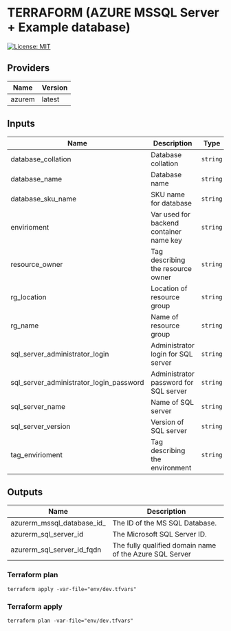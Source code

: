 # TERRAFORM (AZURE MSSQL Server + Example database)
[![License: MIT](https://img.shields.io/badge/License-MIT-yellow.svg)](https://opensource.org/licenses/MIT)
## Providers      

| Name | Version |
|------|---------|
| azurem | latest |


## Inputs

| Name | Description | Type | Default | Required |
|------|-------------|------|---------|:-----:|
| database\_collation | Database collation | `string` | `"SQL_Latin1_General_CP1_CI_AS"` | no |
| database\_name | Database name | `string` | n/a | yes |
| database\_sku\_name | SKU name for database | `string` | `"BC_Gen5_2"` | no |
| envirioment | Var used for backend container name key | `string` | n/a | yes |
| resource\_owner | Tag describing the resource owner | `string` | n/a | yes |
| rg\_location | Location of resource group | `string` | `"West Europe"` | no |
| rg\_name | Name of resource group | `string` | n/a | yes |
| sql\_server\_administrator\_login | Administrator login for SQL server | `string` | `"admin"` | no |
| sql\_server\_administrator\_login\_password | Administrator password for SQL server | `string` | n/a | yes |
| sql\_server\_name | Name of SQL server | `string` | n/a | yes |
| sql\_server\_version | Version of SQL server | `string` | n/a | yes |
| tag\_envirioment | Tag describing the environment | `string` | n/a | yes |

## Outputs

| Name | Description |
|------|-------------|
| azurerm\_mssql\_database\_id\_ | The ID of the MS SQL Database. |
| azurerm\_sql\_server\_id | The Microsoft SQL Server ID. |
| azurerm\_sql\_server\_id\_fqdn | The fully qualified domain name of the Azure SQL Server

### Terraform plan
```
terraform apply -var-file="env/dev.tfvars"
```
### Terraform apply
```
terraform plan -var-file="env/dev.tfvars"
```

